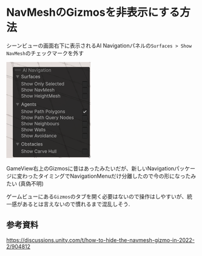 # NavMeshのGizmosを非表示にする方法

シーンビューの画面右下に表示されるAI Navigationパネルの`Surfaces > Show NavMesh`のチェックマークを外す

![AI Navigation Menu](image.png)

GameView右上のGizmosに昔はあったみたいだが、新しいNavigationパッケージに変わったタイミングでNavigationMenuだけ分離したので今の形になったみたい (真偽不明)

ゲームビューにある`Gizmos`のタブを開く必要はないので操作はしやすいが、統一感があるとは言えないので慣れるまで混乱しそう.

## 参考資料

https://discussions.unity.com/t/how-to-hide-the-navmesh-gizmo-in-2022-2/904812